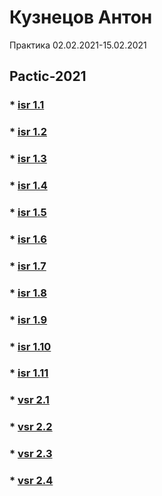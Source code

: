 # Кузнецов Антон
Практика 02.02.2021-15.02.2021

## Pactic-2021

### * [isr 1.1](/isr-1.1/)

### * [isr 1.2](isr-1.2/)

### * [isr 1.3](/isr-1.3/)

### * [isr 1.4](/isr-1.4/)

### * [isr 1.5](/isr-1.5/)

### * [isr 1.6](/isr-1.6/)

### * [isr 1.7](/isr-1.7/)

### * [isr 1.8](/isr-1.8/)

### * [isr 1.9](/isr-1.9/)

### * [isr 1.10](/isr-1.10/)

### * [isr 1.11](/isr-1.11/)

### * [vsr 2.1](/vsr-2.1/)

### * [vsr 2.2](/vsr-2.2/)

### * [vsr 2.3](/vsr-2.3/)

### * [vsr 2.4](/vsr-2.4/)
